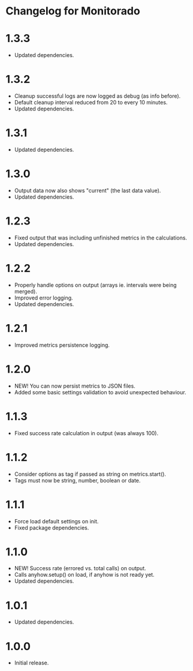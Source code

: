 # Changelog for Monitorado

1.3.3
=====
* Updated dependencies.

1.3.2
=====
* Cleanup successful logs are now logged as debug (as info before).
* Default cleanup interval reduced from 20 to every 10 minutes.
* Updated dependencies.

1.3.1
=====
* Updated dependencies.

1.3.0
=====
* Output data now also shows "current" (the last data value).
* Updated dependencies.

1.2.3
=====
* Fixed output that was including unfinished metrics in the calculations.
* Updated dependencies.

1.2.2
=====
* Properly handle options on output (arrays ie. intervals were being merged).
* Improved error logging.
* Updated dependencies.

1.2.1
=====
* Improved metrics persistence logging.

1.2.0
=====
* NEW! You can now persist metrics to JSON files.
* Added some basic settings validation to avoid unexpected behaviour.

1.1.3
=====
* Fixed success rate calculation in output (was always 100).

1.1.2
=====
* Consider options as tag if passed as string on metrics.start().
* Tags must now be string, number, boolean or date.

1.1.1
=====
* Force load default settings on init.
* Fixed package dependencies.

1.1.0
=====
* NEW! Success rate (errored vs. total calls) on output.
* Calls anyhow.setup() on load, if anyhow is not ready yet.
* Updated dependencies.

1.0.1
=====
* Updated dependencies.

1.0.0
=====
* Initial release.
